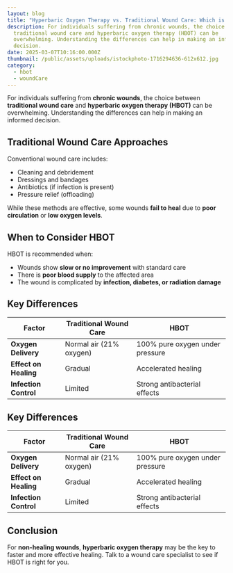 ```yaml
---
layout: blog
title: "Hyperbaric Oxygen Therapy vs. Traditional Wound Care: Which is Right for You?"
description: For individuals suffering from chronic wounds, the choice between
  traditional wound care and hyperbaric oxygen therapy (HBOT) can be
  overwhelming. Understanding the differences can help in making an informed
  decision.
date: 2025-03-07T10:16:00.000Z
thumbnail: /public/assets/uploads/istockphoto-1716294636-612x612.jpg
category:
  - hbot
  - woundCare
---
```

For individuals suffering from **chronic wounds**, the choice between **traditional wound care** and **hyperbaric oxygen therapy (HBOT)** can be overwhelming. Understanding the differences can help in making an informed decision.

## Traditional Wound Care Approaches
Conventional wound care includes:
- Cleaning and debridement
- Dressings and bandages
- Antibiotics (if infection is present)
- Pressure relief (offloading)

While these methods are effective, some wounds **fail to heal** due to **poor circulation** or **low oxygen levels**.

## When to Consider HBOT
HBOT is recommended when:
- Wounds show **slow or no improvement** with standard care
- There is **poor blood supply** to the affected area
- The wound is complicated by **infection, diabetes, or radiation damage**

## Key Differences
| Factor               | Traditional Wound Care | HBOT |
|----------------------|----------------------|------|
| **Oxygen Delivery**  | Normal air (21% oxygen) | 100% pure oxygen under pressure |
| **Effect on Healing** | Gradual | Accelerated healing |
| **Infection Control** | Limited | Strong antibacterial effects |

## Key Differences

| Factor               | Traditional Wound Care           | HBOT                                     |
|----------------------|--------------------------------|------------------------------------------|
| **Oxygen Delivery**  | Normal air (21% oxygen)       | 100% pure oxygen under pressure         |
| **Effect on Healing** | Gradual                      | Accelerated healing                     |
| **Infection Control** | Limited                      | Strong antibacterial effects            |


## Conclusion
For **non-healing wounds**, **hyperbaric oxygen therapy** may be the key to faster and more effective healing. Talk to a wound care specialist to see if HBOT is right for you.
